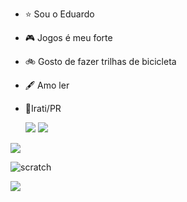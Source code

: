 - ⭐ Sou o Eduardo
- 🎮 Jogos é meu forte 
- 🚲 Gosto de fazer trilhas de bicicleta
- 🖋️ Amo ler
- 📍Irati/PR

    
   <img src="https://img.freepik.com/fotos-gratis/dna-estreitamente_1048-2632.jpg?w=900&t=st=1694712938~exp=1694713538~hmac=a56c9f369e34b6639e4e3347191840bb18253f4f672e612de51b1cfc4bbd2d14">
   
   <img src="https://img.freepik.com/fotos-gratis/ciclismo-curso-estilo-de-vida-de-ferias-de-montanha_1150-1017.jpg?w=1060&t=st=1694713197~exp=1694713797~hmac=4f15405fdd425d848536fa417a5749210466b72d77a2d0a9b30768a2449cc87b">
    
    
[![](https://img.shields.io/badge/Instagram-E4405F?style=for-the-badge&logo=instagram&logoColor=white)](https://www.instagram.com/onetta_eduardo)

    
![scratch](https://img.shields.io/badge/Scratch-4D97FF?style=for-the-badge&logo=Scratch&logoColor=white)
       
 <img src="https://img.shields.io/badge/JavaScript-323330?style=for-the-badge&logo=javascript&logoColor=F7DF1E">
